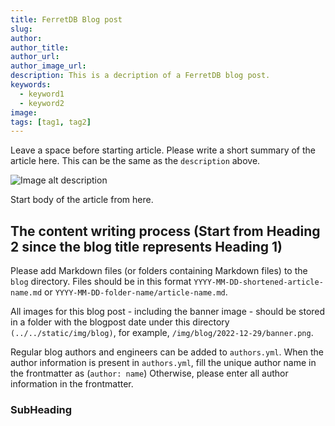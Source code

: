 ```yaml
---
title: FerretDB Blog post
slug: 
author: 
author_title:
author_url: 
author_image_url: 
description: This is a decription of a FerretDB blog post.
keywords:
  - keyword1
  - keyword2
image: 
tags: [tag1, tag2]
---
```


Leave a space before starting article.
Please write a short summary of the article here.
This can be the same as the `description` above.

<!--truncate-->

![Image alt description](path) <!---Please add the image banner path for the article (i.e. /img/blog/2022-12-29/banner.png).-->

Start body of the article from here.

## The content writing process (Start from Heading 2 since the blog title represents Heading 1)

Please add Markdown files (or folders containing Markdown files) to the `blog` directory.
Files should be in this format `YYYY-MM-DD-shortened-article-name.md` or `YYYY-MM-DD-folder-name/article-name.md`.

All images for this blog post - including the banner image - should be stored in a folder with the blogpost date under this directory `(../../static/img/blog)`, for example, `/img/blog/2022-12-29/banner.png`.

Regular blog authors and engineers can be added to `authors.yml`.
When the author information is present in `authors.yml`, fill the unique author name  in the frontmatter as (`author: name`)
Otherwise, please enter all author information in the frontmatter.

### SubHeading
